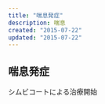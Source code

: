```yaml
---
title: "喘息発症"
description: 喘息
created: "2015-07-22"
updated: "2015-07-22"
---
```


## 喘息発症
シムビコートによる治療開始
